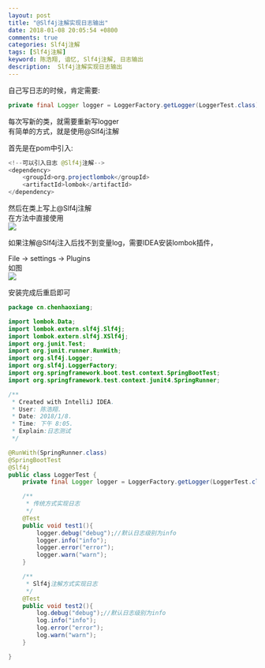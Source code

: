 ```yaml
---
layout: post
title: "@Slf4j注解实现日志输出"
date: 2018-01-08 20:05:54 +0800
comments: true
categories: Slf4j注解
tags: [Slf4j注解]
keyword: 陈浩翔, 谙忆, Slf4j注解, 日志输出
description:  Slf4j注解实现日志输出
---
```


自己写日志的时候，肯定需要:
```java
private final Logger logger = LoggerFactory.getLogger(LoggerTest.class);
```

每次写新的类，就需要重新写logger  
有简单的方式，就是使用@Slf4j注解  

首先是在pom中引入:
```java
<!--可以引入日志 @Slf4j注解-->
<dependency>
	<groupId>org.projectlombok</groupId>
	<artifactId>lombok</artifactId>
</dependency>
```

然后在类上写上@Slf4j注解  
在方法中直接使用  
![](https://i.imgur.com/UIqg4ET.png)  

如果注解@Slf4j注入后找不到变量log，需要IDEA安装lombok插件，  

File  → settings →  Plugins  
如图  
![](https://i.imgur.com/kFA3xR2.png)  

安装完成后重启即可  

```java
package cn.chenhaoxiang;

import lombok.Data;
import lombok.extern.slf4j.Slf4j;
import lombok.extern.slf4j.XSlf4j;
import org.junit.Test;
import org.junit.runner.RunWith;
import org.slf4j.Logger;
import org.slf4j.LoggerFactory;
import org.springframework.boot.test.context.SpringBootTest;
import org.springframework.test.context.junit4.SpringRunner;

/**
 * Created with IntelliJ IDEA.
 * User: 陈浩翔.
 * Date: 2018/1/8.
 * Time: 下午 8:05.
 * Explain:日志测试
 */

@RunWith(SpringRunner.class)
@SpringBootTest
@Slf4j
public class LoggerTest {
    private final Logger logger = LoggerFactory.getLogger(LoggerTest.class);

    /**
     * 传统方式实现日志
     */
    @Test
    public void test1(){
        logger.debug("debug");//默认日志级别为info
        logger.info("info");
        logger.error("error");
        logger.warn("warn");
    }

    /**
     * Slf4j注解方式实现日志
     */
    @Test
    public void test2(){
        log.debug("debug");//默认日志级别为info
        log.info("info");
        log.error("error");
        log.warn("warn");
    }

}

```